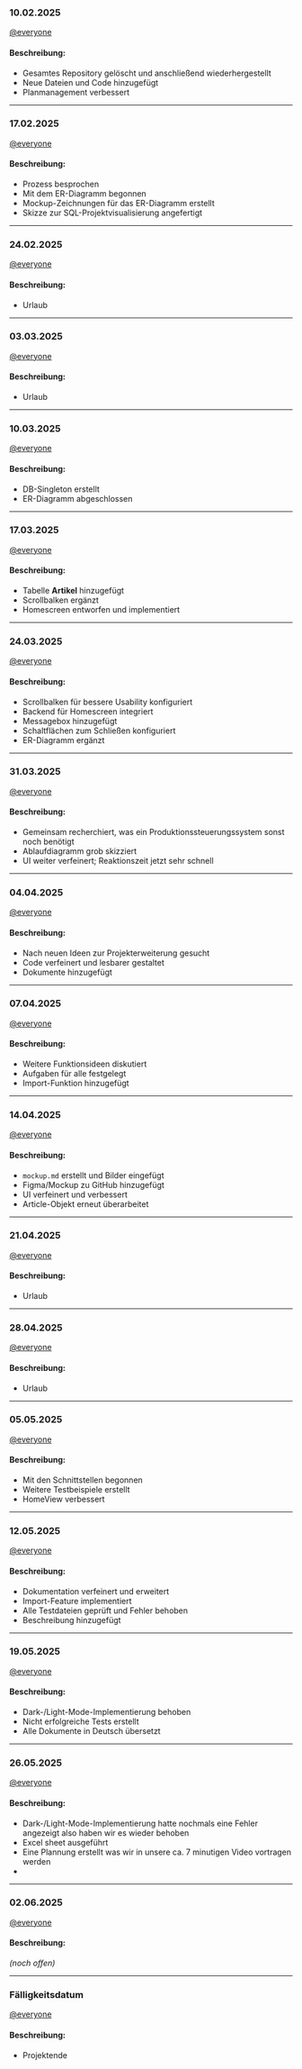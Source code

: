 ### 10.02.2025

[@everyone](https://github.com/kingkushgaming/PSS/blob/main/docs/CONTRIBUTING.md)

#### Beschreibung:

- Gesamtes Repository gelöscht und anschließend wiederhergestellt
- Neue Dateien und Code hinzugefügt
- Planmanagement verbessert

---

### 17.02.2025

[@everyone](https://github.com/kingkushgaming/PSS/blob/main/docs/CONTRIBUTING.md)

#### Beschreibung:

- Prozess besprochen
- Mit dem ER-Diagramm begonnen
- Mockup-Zeichnungen für das ER-Diagramm erstellt
- Skizze zur SQL-Projektvisualisierung angefertigt

---

### 24.02.2025

[@everyone](https://github.com/kingkushgaming/PSS/blob/main/docs/CONTRIBUTING.md)

#### Beschreibung:

- Urlaub

---

### 03.03.2025

[@everyone](https://github.com/kingkushgaming/PSS/blob/main/docs/CONTRIBUTING.md)

#### Beschreibung:

- Urlaub

---

### 10.03.2025

[@everyone](https://github.com/kingkushgaming/PSS/blob/main/docs/CONTRIBUTING.md)

#### Beschreibung:

- DB-Singleton erstellt
- ER-Diagramm abgeschlossen

---

### 17.03.2025

[@everyone](https://github.com/kingkushgaming/PSS/blob/main/docs/CONTRIBUTING.md)

#### Beschreibung:

- Tabelle **Artikel** hinzugefügt
- Scrollbalken ergänzt
- Homescreen entworfen und implementiert

---

### 24.03.2025

[@everyone](https://github.com/kingkushgaming/PSS/blob/main/docs/CONTRIBUTING.md)

#### Beschreibung:

- Scrollbalken für bessere Usability konfiguriert
- Backend für Homescreen integriert
- Messagebox hinzugefügt
- Schaltflächen zum Schließen konfiguriert
- ER-Diagramm ergänzt

---

### 31.03.2025

[@everyone](https://github.com/kingkushgaming/PSS/blob/main/docs/CONTRIBUTING.md)

#### Beschreibung:

- Gemeinsam recherchiert, was ein Produktions­steuerungs­system sonst noch benötigt
- Ablaufdiagramm grob skizziert
- UI weiter verfeinert; Reaktionszeit jetzt sehr schnell

---

### 04.04.2025

[@everyone](https://github.com/kingkushgaming/PSS/blob/main/docs/CONTRIBUTING.md)

#### Beschreibung:

- Nach neuen Ideen zur Projekt­erweiterung gesucht
- Code verfeinert und lesbarer gestaltet
- Dokumente hinzugefügt

---

### 07.04.2025

[@everyone](https://github.com/kingkushgaming/PSS/blob/main/docs/CONTRIBUTING.md)

#### Beschreibung:

- Weitere Funktions­ideen diskutiert
- Aufgaben für alle festgelegt
- Import-Funktion hinzugefügt

---

### 14.04.2025

[@everyone](https://github.com/kingkushgaming/PSS/blob/main/docs/CONTRIBUTING.md)

#### Beschreibung:

- `mockup.md` erstellt und Bilder eingefügt
- Figma/Mockup zu GitHub hinzugefügt
- UI verfeinert und verbessert
- Article-Objekt erneut überarbeitet

---

### 21.04.2025

[@everyone](https://github.com/kingkushgaming/PSS/blob/main/docs/CONTRIBUTING.md)

#### Beschreibung:

- Urlaub

---

### 28.04.2025

[@everyone](https://github.com/kingkushgaming/PSS/blob/main/docs/CONTRIBUTING.md)

#### Beschreibung:

- Urlaub

---

### 05.05.2025

[@everyone](https://github.com/kingkushgaming/PSS/edit/main/docs/CONTRIBUTING.md)

#### Beschreibung:

- Mit den Schnittstellen begonnen
- Weitere Testbeispiele erstellt
- HomeView verbessert

---

### 12.05.2025

[@everyone](https://github.com/kingkushgaming/PSS/edit/main/docs/CONTRIBUTING.md)

#### Beschreibung:

- Dokumentation verfeinert und erweitert
- Import-Feature implementiert
- Alle Testdateien geprüft und Fehler behoben
- Beschreibung hinzugefügt

---

### 19.05.2025

[@everyone](https://github.com/kingkushgaming/PSS/edit/main/docs/CONTRIBUTING.md)

#### Beschreibung:

- Dark-/Light-Mode-Implementierung behoben
- Nicht erfolgreiche Tests erstellt
- Alle Dokumente in Deutsch übersetzt

---

### 26.05.2025

[@everyone](https://github.com/kingkushgaming/PSS/edit/main/docs/CONTRIBUTING.md)

#### Beschreibung:

- Dark-/Light-Mode-Implementierung hatte nochmals eine Fehler angezeigt also haben wir es wieder behoben
- Excel sheet ausgeführt
- Eine Plannung erstellt was wir in unsere ca. 7 minutigen Video vortragen werden
-

---

### 02.06.2025

[@everyone](https://github.com/kingkushgaming/PSS/edit/main/docs/CONTRIBUTING.md)

#### Beschreibung:

_(noch offen)_

---

### Fälligkeitsdatum

[@everyone](https://github.com/kingkushgaming/PSS/edit/main/docs/CONTRIBUTING.md)

#### Beschreibung:

- Projektende
